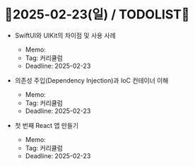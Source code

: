 # 📝2025-02-23(일) / TODOLIST📝
- SwiftUI와 UIKit의 차이점 및 사용 사례
  - Memo: 
  - Tag: 커리큘럼
  - Deadline: 2025-02-23

- 의존성 주입(Dependency Injection)과 IoC 컨테이너 이해
  - Memo: 
  - Tag: 커리큘럼
  - Deadline: 2025-02-23

- 첫 번째 React 앱 만들기
  - Memo: 
  - Tag: 커리큘럼
  - Deadline: 2025-02-23